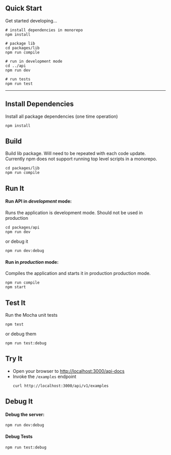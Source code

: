 ## Quick Start

Get started developing...

```shell
# install dependencies in monorepo
npm install

# package lib
cd packages/lib
npm run compile

# run in development mode
cd ../api
npm run dev

# run tests
npm run test
```

---

## Install Dependencies

Install all package dependencies (one time operation)

```shell
npm install
```

## Build

Build lib package. Will need to be repeated with each code update. Currently npm does not support running top level scripts in a monorepo.

```shell
cd packages/lib
npm run compile
```

## Run It
#### Run API in *development* mode:
Runs the application is development mode. Should not be used in production

```shell
cd packages/api
npm run dev
```

or debug it

```shell
npm run dev:debug
```

#### Run in *production* mode:

Compiles the application and starts it in production production mode.

```shell
npm run compile
npm start
```

## Test It

Run the Mocha unit tests

```shell
npm test
```

or debug them

```shell
npm run test:debug
```

## Try It
* Open your browser to [http://localhost:3000/api-docs](http://localhost:3000/api-docs)
* Invoke the `/examples` endpoint 
  ```shell
  curl http://localhost:3000/api/v1/examples
  ```


## Debug It

#### Debug the server:

```
npm run dev:debug
```

#### Debug Tests

```
npm run test:debug
```